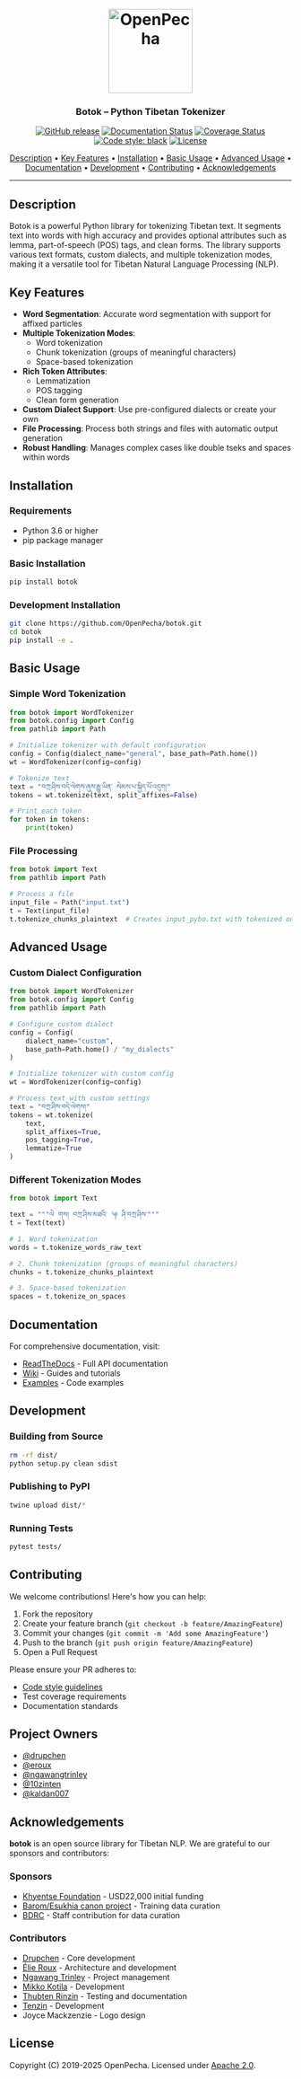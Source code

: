 <h1 align="center">
  <br>
  <a href="https://openpecha.org"><img src="https://avatars.githubusercontent.com/u/82142807?s=400&u=19e108a15566f3a1449bafb03b8dd706a72aebcd&v=4" alt="OpenPecha" width="150"></a>
  <br>
</h1>

<h3 align="center">Botok – Python Tibetan Tokenizer</h3>

<p align="center">
    <a href="https://github.com/OpenPecha/botok/releases"><img src="https://img.shields.io/github/release/OpenPecha/botok.svg" alt="GitHub release"></a> 
    <a href="https://botok.readthedocs.io/en/latest/?badge=latest"><img src="https://readthedocs.org/projects/botok/badge/?version=latest" alt="Documentation Status"></a> 
    <a href="https://coveralls.io/github/OpenPecha/botok?branch=master"><img src="https://coveralls.io/repos/github/OpenPecha/botok/badge.svg?branch=master" alt="Coverage Status"></a> 
    <a href="https://black.readthedocs.io/en/stable/"><img src="https://img.shields.io/badge/code%20style-black-000000.svg" alt="Code style: black"></a>
    <a href="https://github.com/OpenPecha/botok/blob/master/LICENSE"><img src="https://img.shields.io/github/license/OpenPecha/botok.svg" alt="License"></a>
</p>

<p align="center">
  <a href="#description">Description</a> •
  <a href="#key-features">Key Features</a> •
  <a href="#installation">Installation</a> •
  <a href="#basic-usage">Basic Usage</a> •
  <a href="#advanced-usage">Advanced Usage</a> •
  <a href="#documentation">Documentation</a> •
  <a href="#development">Development</a> •
  <a href="#contributing">Contributing</a> •
  <a href="#acknowledgements">Acknowledgements</a>
</p>

<hr>

## Description

Botok is a powerful Python library for tokenizing Tibetan text. It segments text into words with high accuracy and provides optional attributes such as lemma, part-of-speech (POS) tags, and clean forms. The library supports various text formats, custom dialects, and multiple tokenization modes, making it a versatile tool for Tibetan Natural Language Processing (NLP).

## Key Features

- **Word Segmentation**: Accurate word segmentation with support for affixed particles
- **Multiple Tokenization Modes**: 
  - Word tokenization
  - Chunk tokenization (groups of meaningful characters)
  - Space-based tokenization
- **Rich Token Attributes**:
  - Lemmatization
  - POS tagging
  - Clean form generation
- **Custom Dialect Support**: Use pre-configured dialects or create your own
- **File Processing**: Process both strings and files with automatic output generation
- **Robust Handling**: Manages complex cases like double tseks and spaces within words

## Installation

### Requirements

- Python 3.6 or higher
- pip package manager

### Basic Installation

```bash
pip install botok
```

### Development Installation

```bash
git clone https://github.com/OpenPecha/botok.git
cd botok
pip install -e .
```

## Basic Usage

### Simple Word Tokenization

```python
from botok import WordTokenizer
from botok.config import Config
from pathlib import Path

# Initialize tokenizer with default configuration
config = Config(dialect_name="general", base_path=Path.home())
wt = WordTokenizer(config=config)

# Tokenize text
text = "བཀྲ་ཤིས་བདེ་ལེགས་ཞུས་རྒྱུ་ཡིན་ སེམས་པ་སྐྱིད་པོ་འདུག།"
tokens = wt.tokenize(text, split_affixes=False)

# Print each token
for token in tokens:
    print(token)
```

### File Processing

```python
from botok import Text
from pathlib import Path

# Process a file
input_file = Path("input.txt")
t = Text(input_file)
t.tokenize_chunks_plaintext  # Creates input_pybo.txt with tokenized output
```

## Advanced Usage

### Custom Dialect Configuration

```python
from botok import WordTokenizer
from botok.config import Config
from pathlib import Path

# Configure custom dialect
config = Config(
    dialect_name="custom",
    base_path=Path.home() / "my_dialects"
)

# Initialize tokenizer with custom config
wt = WordTokenizer(config=config)

# Process text with custom settings
text = "བཀྲ་ཤིས་བདེ་ལེགས།"
tokens = wt.tokenize(
    text,
    split_affixes=True,
    pos_tagging=True,
    lemmatize=True
)
```

### Different Tokenization Modes

```python
from botok import Text

text = """ལེ གས། བཀྲ་ཤིས་མཐའི་ ༆ ཤི་བཀྲ་ཤིས་"""
t = Text(text)

# 1. Word tokenization
words = t.tokenize_words_raw_text

# 2. Chunk tokenization (groups of meaningful characters)
chunks = t.tokenize_chunks_plaintext

# 3. Space-based tokenization
spaces = t.tokenize_on_spaces
```

## Documentation

For comprehensive documentation, visit:
- [ReadTheDocs](https://botok.readthedocs.io/) - Full API documentation
- [Wiki](https://github.com/OpenPecha/botok/wiki) - Guides and tutorials
- [Examples](https://github.com/OpenPecha/botok/tree/master/examples) - Code examples

## Development

### Building from Source

```bash
rm -rf dist/
python setup.py clean sdist
```

### Publishing to PyPI

```bash
twine upload dist/*
```

### Running Tests

```bash
pytest tests/
```

## Contributing

We welcome contributions! Here's how you can help:

1. Fork the repository
2. Create your feature branch (`git checkout -b feature/AmazingFeature`)
3. Commit your changes (`git commit -m 'Add some AmazingFeature'`)
4. Push to the branch (`git push origin feature/AmazingFeature`)
5. Open a Pull Request

Please ensure your PR adheres to:
- [Code style guidelines](https://black.readthedocs.io/en/stable/)
- Test coverage requirements
- Documentation standards

## Project Owners

- [@drupchen](https://github.com/drupchen)
- [@eroux](https://github.com/eroux)
- [@ngawangtrinley](https://github.com/ngawangtrinley)
- [@10zinten](https://github.com/10zinten)
- [@kaldan007](https://github.com/kaldan007)

## Acknowledgements

**botok** is an open source library for Tibetan NLP. We are grateful to our sponsors and contributors:

### Sponsors

* [Khyentse Foundation](https://khyentsefoundation.org) - USD22,000 initial funding
* [Barom/Esukhia canon project](http://www.barom.org) - Training data curation
* [BDRC](https://tbrc.org) - Staff contribution for data curation

### Contributors

* [Drupchen](https://github.com/drupchen) - Core development
* [Élie Roux](https://github.com/eroux) - Architecture and development
* [Ngawang Trinley](https://github.com/ngawangtrinley) - Project management
* [Mikko Kotila](https://github.com/mikkokotila) - Development
* [Thubten Rinzin](https://github.com/thubtenrigzin) - Testing and documentation
* [Tenzin](https://github.com/10zinten) - Development
* Joyce Mackzenzie - Logo design

## License

Copyright (C) 2019-2025 OpenPecha. Licensed under [Apache 2.0](LICENSE).
